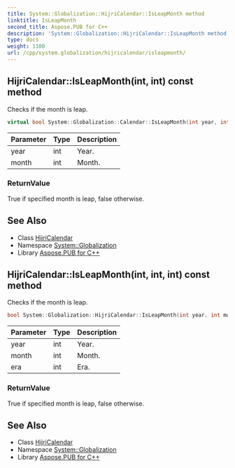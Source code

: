 ```yaml
---
title: System::Globalization::HijriCalendar::IsLeapMonth method
linktitle: IsLeapMonth
second_title: Aspose.PUB for C++
description: 'System::Globalization::HijriCalendar::IsLeapMonth method. Checks if the month is leap in C++.'
type: docs
weight: 1100
url: /cpp/system.globalization/hijricalendar/isleapmonth/
---
```

## HijriCalendar::IsLeapMonth(int, int) const method


Checks if the month is leap.

```cpp
virtual bool System::Globalization::Calendar::IsLeapMonth(int year, int month) const
```


| Parameter | Type | Description |
| --- | --- | --- |
| year | int | Year. |
| month | int | Month. |

### ReturnValue

True if specified month is leap, false otherwise.

## See Also

* Class [HijriCalendar](../)
* Namespace [System::Globalization](../../)
* Library [Aspose.PUB for C++](../../../)
## HijriCalendar::IsLeapMonth(int, int, int) const method


Checks if the month is leap.

```cpp
bool System::Globalization::HijriCalendar::IsLeapMonth(int year, int month, int era) const override
```


| Parameter | Type | Description |
| --- | --- | --- |
| year | int | Year. |
| month | int | Month. |
| era | int | Era. |

### ReturnValue

True if specified month is leap, false otherwise.

## See Also

* Class [HijriCalendar](../)
* Namespace [System::Globalization](../../)
* Library [Aspose.PUB for C++](../../../)
